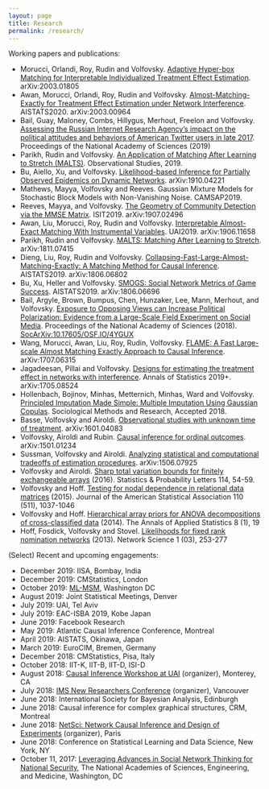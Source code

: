 ```yaml
---
layout: page
title: Research
permalink: /research/
---
```


Working papers and publications:

* Morucci, Orlandi, Roy, Rudin and Volfovsky. [Adaptive Hyper-box Matching for Interpretable Individualized Treatment Effect Estimation](https://arxiv.org/abs/2003.01805). arXiv:2003.01805
* Awan, Morucci, Orlandi, Roy, Rudin and Volfovsky. [Almost-Matching-Exactly for Treatment Effect Estimation under Network Interference](https://arxiv.org/abs/2003.00964). AISTATS2020. arXiv:2003.00964
* Bail, Guay, Maloney, Combs, Hillygus, Merhout, Freelon and Volfovsky. [Assessing the Russian Internet Research Agency’s impact on the political attitudes and behaviors of American Twitter users in late 2017](). Proceedings of the National Academy of Sciences (2019)
* Parikh, Rudin and Volfovsky. [An Application of Matching After Learning to Stretch (MALTS)](https://obsstudies.org/wp-content/uploads/2019/09/all-papers-compiled.pdf). Observational Studies, 2019.
* Bu, Aiello, Xu, and Volfovsky. [Likelihood-based Inference for Partially Observed Epidemics on Dynamic Networks]({{site.arxiv_url}}/1910.04221). arXiv:1910.04221
* Mathews, Mayya, Volfovsky and Reeves. Gaussian Mixture Models for Stochastic Block Models with Non-Vanishing Noise. CAMSAP2019.
* Reeves, Mayya, and Volfovsky. [The Geometry of Community Detection via the MMSE Matrix]({{site.arxiv_url}}/1907.02496). ISIT2019. arXiv:1907.02496
* Awan, Liu, Morucci, Roy, Rudin and Volfovsky. [Interpretable Almost-Exact Matching With Instrumental Variables]({{site.arxiv_url}}/1906.11658). UAI2019. arXiv:1906.11658
* Parikh, Rudin and Volfovsky. [MALTS: Matching After Learning to Stretch]({{site.arxiv_url}}/1811.07415). arXiv:1811.07415
* Dieng, Liu, Roy, Rudin and Volfovsky. [Collapsing-Fast-Large-Almost-Matching-Exactly: A Matching Method for Causal Inference]({{site.arxiv_url}}/1806.06802). AISTATS2019. arXiv:1806.06802
* Bu, Xu, Heller and Volfovsky. [SMOGS: Social Network Metrics of Game Success]({{site.arxiv_url}}/1806.06696). AISTATS2019. arXiv:1806.06696
* Bail, Argyle, Brown, Bumpus, Chen, Hunzaker, Lee, Mann, Merhout, and Volfovsky. [Exposure to Opposing Views can Increase Political Polarization: Evidence from a Large-Scale Field Experiment on Social Media](http://www.pnas.org/content/early/2018/08/27/1804840115.short). Proceedings of the National Academy of Sciences (2018). [SocArXiv:10.17605/OSF.IO/4YGUX](https://osf.io/preprints/socarxiv/4ygux)
* Wang, Morucci, Awan, Liu, Roy, Rudin, Volfovsky. [FLAME: A Fast Large-scale Almost Matching Exactly Approach to Causal Inference]({{site.arxiv_url}}/1707.06315). arXiv:1707.06315
* Jagadeesan, Pillai and Volfovsky. [Designs for estimating the treatment effect in networks with interference]({{site.arxiv_url}}/1705.08524). Annals of Statistics 2019+. arXiv:1705.08524
* Hollenbach, Bojinov, Minhas, Metternich, Minhas, Ward and Volfovsky. [Principled Imputation Made Simple: Multiple Imputation Using Gaussian Copulas]({{site.arxiv_url}}/1411.0647). Sociological Methods and Research, Accepted 2018.
* Basse, Volfovsky and Airoldi. [Observational studies with unknown time of treatment]({{site.arxiv_url}}/1601.04083). arXiv:1601.04083
* Volfovsky, Airoldi and Rubin. [Causal inference for ordinal outcomes]({{site.arxiv_url}}/1501.01234). arXiv:1501.01234
* Sussman, Volfovsky and Airoldi. [Analyzing statistical and computational tradeoffs of estimation procedures]({{site.arxiv_url}}/1506.07925).  arXiv:1506.07925
* Volfovsky and Airoldi. [Sharp total variation bounds for finitely exchangeable arrays]({{site.arxiv_url}}/1407.6092) (2016). Statistics & Probability Letters 114, 54-59. 
* Volfovsky and Hoff. [Testing for nodal dependence in relational data matrices]({{site.arxiv_url}}/1306.5786) (2015). Journal of the American Statistical Association 110 (511), 1037-1046
* Volfovsky and Hoff. [Hierarchical array priors for ANOVA decompositions of cross-classified data]({{site.arxiv_url}}/1208.1726) (2014). The Annals of Applied Statistics 8 (1), 19
* Hoff, Fosdick, Volfovsky and Stovel. [Likelihoods for fixed rank nomination networks]({{site.arxiv_url}}/1212.6234) (2013). Network Science 1 (03), 253-277

(Select) Recent and upcoming engagements:

* December 2019: IISA, Bombay, India
* December 2019: CMStatistics, London
* October 2019: [ML-MSM](https://www.imagwiki.nibib.nih.gov/msm-consortium/2019-ml-msm), Washington DC
* August 2019: Joint Statistical Meetings, Denver
* July 2019: UAI, Tel Aviv
* July 2019: EAC-ISBA 2019, Kobe Japan
* June 2019: Facebook Research
* May 2019: Atlantic Causal Inference Conference, Montreal
* April 2019: AISTATS, Okinawa, Japan
* March 2019: EuroCIM, Bremen, Germany
* December 2018: CMStatistics, Pisa, Italy
* October 2018: IIT-K, IIT-B, IIT-D, ISI-D
* August 2018: [Causal Inference Workshop at UAI](https://sites.google.com/view/causaluai2018) (organizer), Monterey, CA
* July 2018: [IMS New Researchers Conference](http://groups.imstat.org/newresearchers/conferences/nrc.html) (organizer), Vancouver
* June 2018: International Society for Bayesian Analysis, Edinburgh
* June 2018: Causal inference for complex graphical structures, CRM, Montreal
* June 2018: [NetSci: Network Causal Inference and Design of Experiments](https://sites.google.com/view/causal-netsci2018/home) (organizer), Paris
* June 2018: Conference on Statistical Learning and Data Science, New York, NY
* October 11, 2017: [Leveraging Advances in Social Network Thinking for National Security](http://sites.nationalacademies.org/DBASSE/BBCSS/DBASSE_181267), The National Academies of Sciences, Engineering, and Medicine, Washington, DC 
